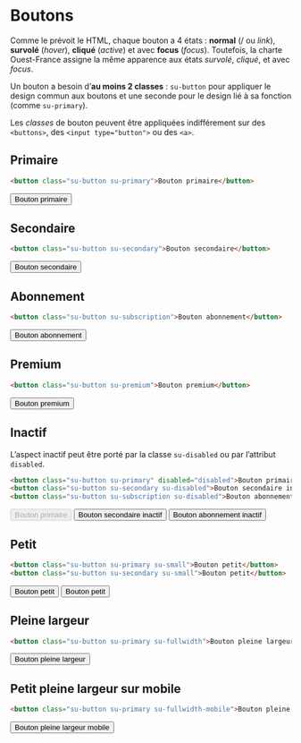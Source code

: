 # Boutons

Comme le prévoit le HTML, chaque bouton a 4 états&nbsp;: **normal** (/ ou *link*), **survolé** (*hover*), **cliqué** (*active*) et avec **focus** (*focus*). Toutefois, la charte Ouest-France assigne la même apparence aux états *survolé*, *cliqué*, et avec *focus*.

Un bouton a besoin d’**au moins 2 classes**&nbsp;: `su-button` pour appliquer le design commun aux boutons et une seconde pour le design lié à sa fonction (comme `su-primary`).

Les *classes* de bouton peuvent être appliquées indifférement sur des `<buttons>`, des `<input type="button">` ou des `<a>`.

<!-- STORY -->

## Primaire
```html
<button class="su-button su-primary">Bouton primaire</button>
```
<button class="su-button su-primary">Bouton primaire</button>

## Secondaire
```html
<button class="su-button su-secondary">Bouton secondaire</button>
```
<button class="su-button su-secondary">Bouton secondaire</button>

## Abonnement
```html
<button class="su-button su-subscription">Bouton abonnement</button>
```
<button class="su-button su-subscription">Bouton abonnement</button>

## Premium
```html
<button class="su-button su-premium">Bouton premium</button>
```
<button class="su-button su-premium">Bouton premium</button>

## Inactif
L’aspect inactif peut être porté par la classe `su-disabled` ou par l’attribut `disabled`.
```html
<button class="su-button su-primary" disabled="disabled">Bouton primaire inactif</button>
<button class="su-button su-secondary su-disabled">Bouton secondaire inactif</button>
<button class="su-button su-subscription su-disabled">Bouton abonnement inactif</button>
```
<button class="su-button su-primary su-" disabled="disabled">Bouton primaire</button> <button class="su-button su-secondary su-disabled">Bouton secondaire inactif</button> <button class="su-button su-subscription su-disabled">Bouton abonnement inactif</button>

## Petit
```html
<button class="su-button su-primary su-small">Bouton petit</button>
<button class="su-button su-secondary su-small">Bouton petit</button>
```
<button class="su-button su-primary su-small">Bouton petit</button> <button class="su-button su-secondary su-small">Bouton petit</button>

## Pleine largeur
```html
<button class="su-button su-primary su-fullwidth">Bouton pleine largeur</button>
```
<button class="su-button su-primary su-fullwidth">Bouton pleine largeur</button>

## Petit pleine largeur sur mobile
```html
<button class="su-button su-primary su-fullwidth-mobile">Bouton pleine largeur mobile</button>
```
<button class="su-button su-primary su-fullwidth-mobile">Bouton pleine largeur mobile</button>
